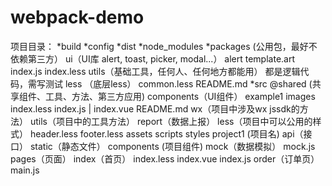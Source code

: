# webpack-demo

项目目录：
*build
*config
*dist
*node_modules
*packages (公用包，最好不依赖第三方）
	ui（UI库  alert, toast, picker, modal...） 
		alert
			template.art
			index.js
			index.less
	utils（基础工具，任何人、任何地方都能用）
		都是逻辑代码，需写测试
	less （底层less）
		common.less
 	README.md
*src
	@shared (共享组件、工具、方法、第三方应用)
        components（UI组件）
            example1
                images
                index.less
                index.js | index.vue
            README.md
        wx（项目中涉及wx jssdk的方法）
        utils（项目中的工具方法）
        report（数据上报）
        less（项目中可以公用的样式）
        	header.less
        	footer.less
    assets
    	scripts
    	styles
  	project1 (项目名)
  		api（接口）
  	    static（静态文件）
        components (项目组件)
        mock（数据模拟）
        	mock.js
        pages（页面）
        	index（首页）
        		index.less
        		index.vue
        		index.js
        	order（订单页）
        main.js

